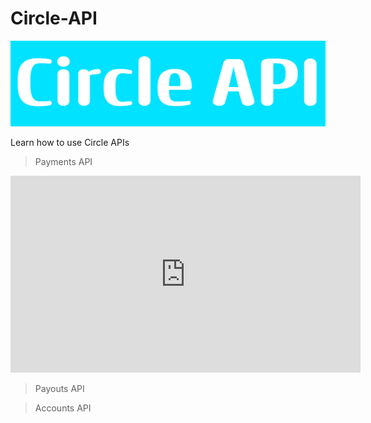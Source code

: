 # Circle-API
![](https://github.com/Mukesh161/Circle-API/blob/main/Circle_API.png)

Learn how to use Circle APIs

> Payments API

<iframe width="560" height="315" src="https://www.youtube-nocookie.com/embed/Or8XXdA9So4" title="YouTube video player" frameborder="0" allow="accelerometer; autoplay; clipboard-write; encrypted-media; gyroscope; picture-in-picture; web-share" allowfullscreen></iframe>


> Payouts API

> Accounts API

